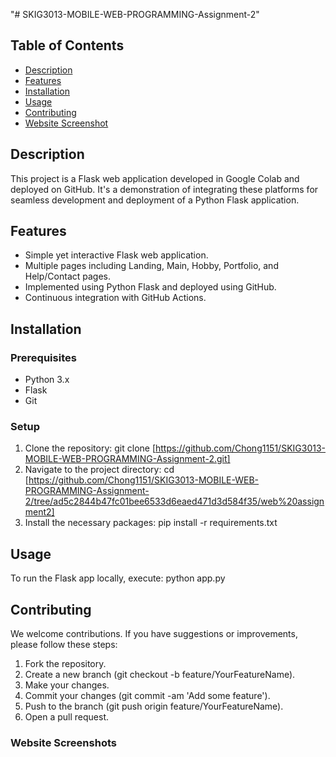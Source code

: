 "# SKIG3013-MOBILE-WEB-PROGRAMMING-Assignment-2" 
## Table of Contents
- [Description](#description)
- [Features](#features)
- [Installation](#installation)
- [Usage](#usage)
- [Contributing](#contributing)
- [Website Screenshot](#WebsiteScreenshot)


## Description
This project is a Flask web application developed in Google Colab and deployed on GitHub. It's a demonstration of integrating these platforms for seamless development and deployment of a Python Flask application.

## Features
- Simple yet interactive Flask web application.
- Multiple pages including Landing, Main, Hobby, Portfolio, and Help/Contact pages.
- Implemented using Python Flask and deployed using GitHub.
- Continuous integration with GitHub Actions.

## Installation

### Prerequisites
- Python 3.x
- Flask
- Git

### Setup
1. Clone the repository: git clone [https://github.com/Chong1151/SKIG3013-MOBILE-WEB-PROGRAMMING-Assignment-2.git]
2. Navigate to the project directory: cd [https://github.com/Chong1151/SKIG3013-MOBILE-WEB-PROGRAMMING-Assignment-2/tree/ad5c2844b47fc01bee6533d6eaed471d3d584f35/web%20assignment2]
3. Install the necessary packages: pip install -r requirements.txt
   
## Usage
To run the Flask app locally, execute: python app.py

## Contributing
We welcome contributions. If you have suggestions or improvements, please follow these
steps:

1. Fork the repository.
2. Create a new branch (git checkout -b feature/YourFeatureName).
3. Make your changes.
4. Commit your changes (git commit -am 'Add some feature').
5. Push to the branch (git push origin feature/YourFeatureName).
6. Open a pull request.

### Website Screenshots
